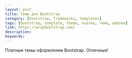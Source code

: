 ```yaml
---
layout: post
title: Темы для Bootstrap
category: [bootstrap, frameworks, templates]
tags: [bootstrap, template, theme, платно, тема, шаблон]
link: https://wrapbootstrap.com/
description:
keywords:
---
```


<p>Платные темы оформления Bootstrap. Отличные!</p>
